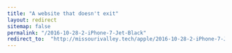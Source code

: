 ```yaml
---
title: "A website that doesn't exit"
layout: redirect
sitemap: false
permalink: "/2016-10-28-2-iPhone-7-Jet-Black"
redirect_to:  "http://missourivalley.tech/apple/2016-10-28-2-iPhone-7-Jet-Black"
---
```

